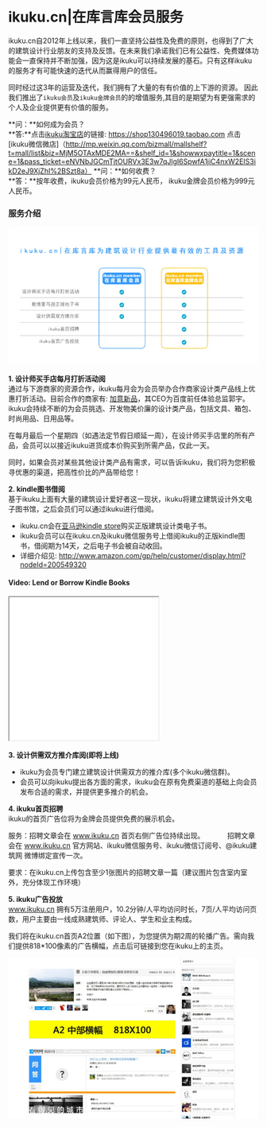 # ikuku.cn|在库言库会员服务

ikuku.cn自2012年上线以来，我们一直坚持公益性及免费的原则，也得到了广大的建筑设计行业朋友的支持及反馈。在未来我们承诺我们已有公益性、免费媒体功能会一直保持并不断加强，因为这是ikuku可以持续发展的基石。只有这样ikuku的服务才有可能快速的迭代从而赢得用户的信任。  

同时经过这3年的运营及迭代，我们拥有了大量的有有价值的上下游的资源。 因此我们推出了`ikuku会员`及`ikuku金牌会员`的的增值服务,其目的是期望为有更强需求的个人及企业提供更有价值的服务。 

**问：**如何成为会员？   
**答:**点击[ikuku淘宝店](https://shop130496019.taobao.com)的链接: https://shop130496019.taobao.com 
       点击[ikuku微信微店]（http://mp.weixin.qq.com/bizmall/mallshelf?t=mall/list&biz=MjM5OTAxMDE2MA==&shelf_id=1&showwxpaytitle=1&scene=1&pass_ticket=eNVNbJGCmTjtOURVx3E3w7qJlgI6SpwfA1jiC4nxW2EIS3ikD2eJ9XjZhI%2BSzt8a）
**问：**如何收费？  
**答：**按年收费，ikuku会员价格为99元人民币， ikuku金牌会员价格为999元人民币。  


### 服务介绍  

![ikuku会员介绍](images/ikukumember.jpg)

**1. 设计师买手店每月打折活动阅**   
通过与下游商家的资源合作，ikuku每月会为会员举办合作商家设计类产品线上优惠打折活动。目前合作的商家有: [加意新品](http://www.jiae.com)，其CEO为百度前任体验总监郭宇。ikuku会持续不断的为会员挑选、开发物美价廉的设计类产品，包括文具、箱包、时尚用品、日用品等。

在每月最后一个星期四（如遇法定节假日顺延一周），在设计师买手店里的所有产品，会员可以以接近ikuku进货成本价购买到所需产品，仅此一天。

同时，如果会员对某些其他设计类产品有需求，可以告诉ikuku，我们将为您积极寻优惠的渠道，把高性价比的产品带给您！

**2. kindle图书借阅**   
基于ikuku上面有大量的建筑设计爱好者这一现状，ikuku将建立建筑设计外文电子图书馆，之后会员们可以通过ikuku进行借阅。  
* ikuku.cn会在[亚马逊kindle store](http://www.amazon.com/Kindle-eBooks)购买正版建筑设计类电子书。  
* ikuku会员可以在ikuku.cn及ikuku微信服务号上借阅ikuku的正版kindle图书，借阅期为14天，之后电子书会被自动收回。  
* 详细介绍见:  http://www.amazon.com/gp/help/customer/display.html?nodeId=200549320  
<div class="a-box a-box-title a-first a-color-alternate-background">
<div class="a-box-inner">
<h4>Video: Lend or Borrow Kindle Books</h4>
</div>
</div>
<iframe height="288" id="viddler-823e0a0a" mozallowfullscreen="true" src="//www.viddler.com/embed/823e0a0a/?f=1&amp;autoplay=0&amp;player=full&amp;secret=103366756&amp;loop=0&amp;nologo=0&amp;hd=0&amp;scAccountName=acsus-prod" webkitallowfullscreen="true" width="300"> </iframe>   


**3. 设计供需双方推介库阅(即将上线)**      
* ikuku为会员专门建立建筑设计供需双方的推介库(多个ikuku微信群)。
* 会员可以向ikuku提出各方面的需求，ikuku会在原有免费渠道的基础上向会员发布合适的需求，并提供更多推介的机会。  

  
   
**4. ikuku首页招聘**    
ikuku的首页广告位将为金牌会员提供免费的展示机会。  

服务：招聘文章会在 www.ikuku.cn 首页右侧广告位持续出现。
　　　招聘文章会在 www.ikuku.cn 官方网站、ikuku微信服务号、ikuku微信订阅号、@ikuku建筑网 微博绑定宣传一次。

要求：在ikuku.cn上传包含至少1张图片的招聘文章一篇（建议图片包含室内室外，充分体现工作环境）


**5. ikuku广告投放**   
www.ikuku.cn 拥有5万注册用户，10.2分钟/人平均访问时长，7页/人平均访问页数，用户主要由一线成熟建筑师、评论人、学生和业主构成。

我们将在ikuku.cn首页A2位置（如下图），为您提供为期2周的轮播广告。需向我们提供818*100像素的广告横幅，点击后可链接到您在ikuku上的主页。

![ikuku.cn首页A2广告位](images/ad-a2.jpg)



